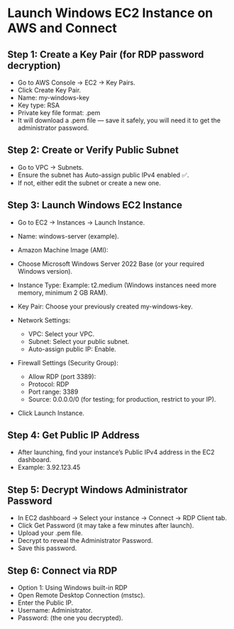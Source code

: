 # Launch Windows EC2 Instance on AWS and Connect

## Step 1: Create a Key Pair (for RDP password decryption)
- Go to AWS Console → EC2 → Key Pairs.
- Click Create Key Pair.
- Name: my-windows-key
- Key type: RSA
- Private key file format: .pem
- It will download a .pem file — save it safely, you will need it to get the administrator password.

## Step 2: Create or Verify Public Subnet
- Go to VPC → Subnets.
- Ensure the subnet has Auto-assign public IPv4 enabled ✅.
- If not, either edit the subnet or create a new one.

## Step 3: Launch Windows EC2 Instance
- Go to EC2 → Instances → Launch Instance.
- Name: windows-server (example).
- Amazon Machine Image (AMI):
- Choose Microsoft Windows Server 2022 Base (or your required Windows version).
- Instance Type: Example: t2.medium (Windows instances need more memory, minimum 2 GB RAM).
- Key Pair: Choose your previously created my-windows-key.
- Network Settings:
   * VPC: Select your VPC.
   * Subnet: Select your public subnet.
   * Auto-assign public IP: Enable.

- Firewall Settings (Security Group):
   * Allow RDP (port 3389):
   * Protocol: RDP
   * Port range: 3389
   * Source: 0.0.0.0/0 (for testing; for production, restrict to your IP).
- Click Launch Instance.

## Step 4: Get Public IP Address
- After launching, find your instance’s Public IPv4 address in the EC2 dashboard.
- Example: 3.92.123.45

## Step 5: Decrypt Windows Administrator Password
- In EC2 dashboard → Select your instance → Connect → RDP Client tab.
- Click Get Password (it may take a few minutes after launch).
- Upload your .pem file.
- Decrypt to reveal the Administrator Password.
- Save this password.

## Step 6: Connect via RDP
- Option 1: Using Windows built-in RDP
- Open Remote Desktop Connection (mstsc).
- Enter the Public IP.
- Username: Administrator.
- Password: (the one you decrypted).
